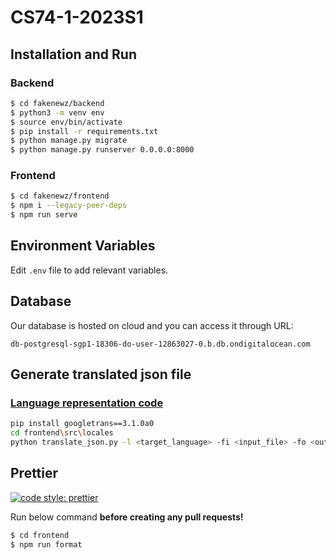 # CS74-1-2023S1

## Installation and Run

### Backend

```bash
$ cd fakenewz/backend
$ python3 -m venv env
$ source env/bin/activate
$ pip install -r requirements.txt
$ python manage.py migrate 
$ python manage.py runserver 0.0.0.0:8000
```

### Frontend

```bash
$ cd fakenewz/frontend
$ npm i --legacy-peer-deps
$ npm run serve
```

## Environment Variables

Edit `.env` file to add relevant variables.

## Database

Our database is hosted on cloud and you can access it through URL:

```
db-postgresql-sgp1-18306-do-user-12863027-0.b.db.ondigitalocean.com
```

## Generate translated json file

### [Language representation code](https://py-googletrans.readthedocs.io/en/latest/)

```sh
pip install googletrans==3.1.0a0 
cd frontend\src\locales
python translate_json.py -l <target_language> -fi <input_file> -fo <output_file>
```

## Prettier

[![code style: prettier](https://img.shields.io/badge/code_style-prettier-ff69b4.svg?style=flat-square)](https://github.com/prettier/prettier)

Run below command **before creating any pull requests!**

```bash
$ cd frontend
$ npm run format
```
